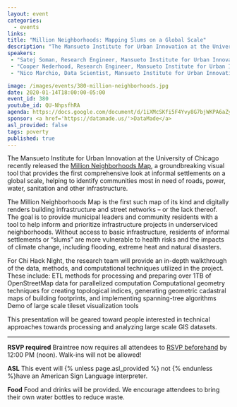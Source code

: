 ```yaml
---
layout: event
categories:
  - events
links:
title: "Million Neighborhoods: Mapping Slums on a Global Scale"
description: "The Mansueto Institute for Urban Innovation at the University of Chicago recently released the Million Neighborhoods Map, a groundbreaking visual tool that provides the first comprehensive look at informal settlements on a global scale, helping to identify communities most in need of roads, power, water, sanitation and other infrastructure. The research team will provide an in-depth walkthrough of the data, methods, and computational techniques utilized in the project."
speakers:
 - "Satej Soman, Research Engineer, Mansueto Institute for Urban Innovation, Computational Analysis & Public Policy"
 - "Cooper Nederhood, Research Engineer, Mansueto Institute for Urban Innovation, Computational Social Science"
 - "Nico Marchio, Data Scientist, Mansueto Institute for Urban Innovation and University of Chicago Research Computing Center"

image: /images/events/380-million-neighborhoods.jpg
date: 2020-01-14T18:00:00-05:00
event_id: 380
youtube_id: QU-NhpsfhRA
agenda: https://docs.google.com/document/d/1iXMcSKfi5F4Yvy8G7bjWKPA6aZyDF3Fc-IX8CRYVky8/edit?usp=sharing
sponsor: <a href='https://datamade.us/'>DataMade</a>
asl_provided: false
tags: poverty
published: true
---
```


The Mansueto Institute for Urban Innovation at the University of Chicago recently released the [Million Neighborhoods Map](http://millionneighborhoods.org), a groundbreaking visual tool that provides the first comprehensive look at informal settlements on a global scale, helping to identify communities most in need of roads, power, water, sanitation and other infrastructure. 

The Million Neighborhoods Map is the first such map of its kind and digitally renders building infrastructure and street networks – or the lack thereof. The goal is to provide municipal leaders and community residents with a tool to help inform and prioritize infrastructure projects in underserviced neighborhoods. Without access to basic infrastructure, residents of informal settlements or “slums” are more vulnerable to health risks and the impacts of climate change, including flooding, extreme heat and natural disasters.

For Chi Hack Night, the research team will provide an in-depth walkthrough of the data, methods, and computational techniques utilized in the project. These include:
ETL methods for processing and preparing over 1TB of OpenStreetMap data for parallelized computation
Computational geometry techniques for creating topological indices, generating geometric cadastral maps of building footprints, and implementing spanning-tree algorithms
Demo of large scale tileset visualization tools

This presentation will be geared toward people interested in technical approaches towards processing and analyzing large scale GIS datasets.

---

**RSVP required** Braintree now requires all attendees to [RSVP beforehand]({{site.rsvp_url}}) by 12:00 PM (noon). Walk-ins will not be allowed!

**ASL** This event will {% unless page.asl_provided %} not {% endunless %}have an American Sign Language interpreter.

**Food** Food and drinks will be provided. We encourage attendees to bring their own water bottles to reduce waste.
